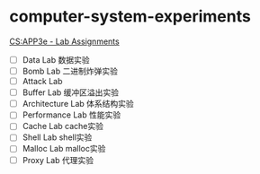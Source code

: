 # computer-system-experiments

[CS:APP3e - Lab Assignments](http://csapp.cs.cmu.edu/3e/labs.html)


- [ ] Data Lab 数据实验
- [ ] Bomb Lab 二进制炸弹实验
- [ ] Attack Lab 
- [ ] Buffer Lab 缓冲区溢出实验
- [ ] Architecture Lab 体系结构实验
- [ ] Performance Lab 性能实验
- [ ] Cache Lab cache实验
- [ ] Shell Lab shell实验
- [ ] Malloc Lab malloc实验
- [ ] Proxy Lab 代理实验